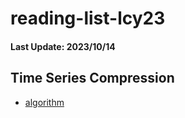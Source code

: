 # reading-list-lcy23

#### Last Update: 2023/10/14

## Time Series Compression
 - [algorithm](./ts_compression/algorithm.md)